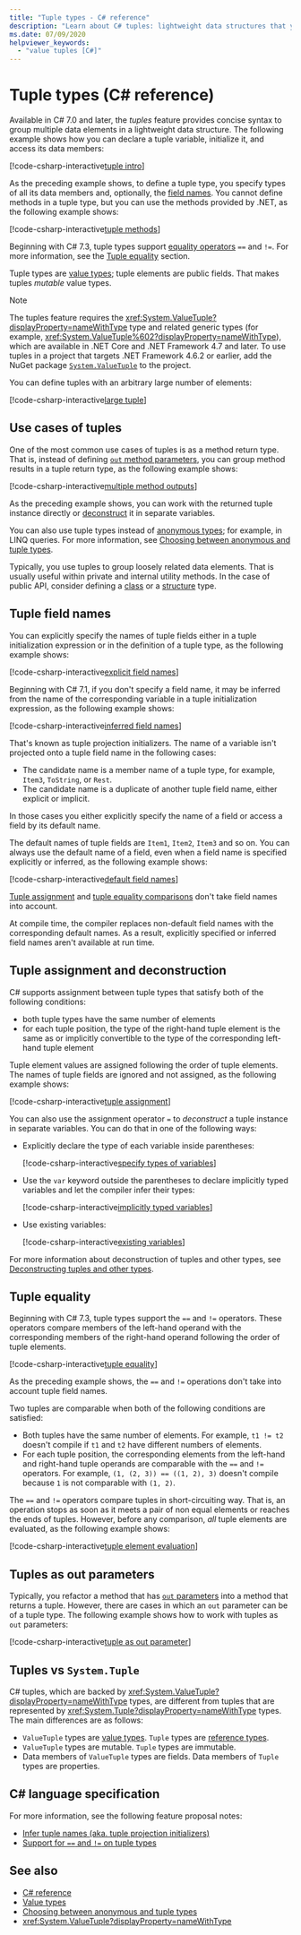 ```yaml
---
title: "Tuple types - C# reference"
description: "Learn about C# tuples: lightweight data structures that you can use to group loosely related data elements"
ms.date: 07/09/2020
helpviewer_keywords: 
  - "value tuples [C#]"
---
```

# Tuple types (C# reference)

Available in C# 7.0 and later, the *tuples* feature provides concise syntax to group multiple data elements in a lightweight data structure. The following example shows how you can declare a tuple variable, initialize it, and access its data members:

[!code-csharp-interactive[tuple intro](snippets/ValueTuples.cs#Introduction)]

As the preceding example shows, to define a tuple type, you specify types of all its data members and, optionally, the [field names](#tuple-field-names). You cannot define methods in a tuple type, but you can use the methods provided by .NET, as the following example shows:

[!code-csharp-interactive[tuple methods](snippets/ValueTuples.cs#MethodOnTuples)]

Beginning with C# 7.3, tuple types support [equality operators](../operators/equality-operators.md) `==` and `!=`. For more information, see the [Tuple equality](#tuple-equality) section.

Tuple types are [value types](value-types.md); tuple elements are public fields. That makes tuples *mutable* value types.

> [!NOTE]
> The tuples feature requires the <xref:System.ValueTuple?displayProperty=nameWithType> type and related generic types (for example, <xref:System.ValueTuple%602?displayProperty=nameWithType>), which are available in .NET Core and .NET Framework 4.7 and later. To use tuples in a project that targets .NET Framework 4.6.2 or earlier, add the NuGet package [`System.ValueTuple`](https://www.nuget.org/packages/System.ValueTuple/) to the project.

You can define tuples with an arbitrary large number of elements:

[!code-csharp-interactive[large tuple](snippets/ValueTuples.cs#LargeTuple)]

## Use cases of tuples

One of the most common use cases of tuples is as a method return type. That is, instead of defining [`out` method parameters](../keywords/out-parameter-modifier.md), you can group method results in a tuple return type, as the following example shows:

[!code-csharp-interactive[multiple method outputs](snippets/ValueTuples.cs#MultipleReturns)]

As the preceding example shows, you can work with the returned tuple instance directly or [deconstruct](#tuple-assignment-and-deconstruction) it in separate variables.

You can also use tuple types instead of [anonymous types](../../programming-guide/classes-and-structs/anonymous-types.md); for example, in LINQ queries. For more information, see [Choosing between anonymous and tuple types](../../../standard/base-types/choosing-between-anonymous-and-tuple.md).

Typically, you use tuples to group loosely related data elements. That is usually useful within private and internal utility methods. In the case of public API, consider defining a [class](../keywords/class.md) or a [structure](struct.md) type.

## Tuple field names

You can explicitly specify the names of tuple fields either in a tuple initialization expression or in the definition of a tuple type, as the following example shows:

[!code-csharp-interactive[explicit field names](snippets/ValueTuples.cs#ExplicitFieldNames)]

Beginning with C# 7.1, if you don't specify a field name, it may be inferred from the name of the corresponding variable in a tuple initialization expression, as the following example shows:

[!code-csharp-interactive[inferred field names](snippets/ValueTuples.cs#InferFieldNames)]

That's known as tuple projection initializers. The name of a variable isn't projected onto a tuple field name in the following cases:

- The candidate name is a member name of a tuple type, for example, `Item3`, `ToString`, or `Rest`.
- The candidate name is a duplicate of another tuple field name, either explicit or implicit.

In those cases you either explicitly specify the name of a field or access a field by its default name.

The default names of tuple fields are `Item1`, `Item2`, `Item3` and so on. You can always use the default name of a field, even when a field name is specified explicitly or inferred, as the following example shows:

[!code-csharp-interactive[default field names](snippets/ValueTuples.cs#DefaultFieldNames)]

[Tuple assignment](#tuple-assignment-and-deconstruction) and [tuple equality comparisons](#tuple-equality) don't take field names into account.

At compile time, the compiler replaces non-default field names with the corresponding default names. As a result, explicitly specified or inferred field names aren't available at run time.

## Tuple assignment and deconstruction

C# supports assignment between tuple types that satisfy both of the following conditions:

- both tuple types have the same number of elements
- for each tuple position, the type of the right-hand tuple element is the same as or implicitly convertible to the type of the corresponding left-hand tuple element

Tuple element values are assigned following the order of tuple elements. The names of tuple fields are ignored and not assigned, as the following example shows:

[!code-csharp-interactive[tuple assignment](snippets/ValueTuples.cs#Assignment)]

You can also use the assignment operator `=` to *deconstruct* a tuple instance in separate variables. You can do that in one of the following ways:

- Explicitly declare the type of each variable inside parentheses:

  [!code-csharp-interactive[specify types of variables](snippets/ValueTuples.cs#DeconstructExplicit)]

- Use the `var` keyword outside the parentheses to declare implicitly typed variables and let the compiler infer their types:

  [!code-csharp-interactive[implicitly typed variables](snippets/ValueTuples.cs#DeconstructVar)]

- Use existing variables:

  [!code-csharp-interactive[existing variables](snippets/ValueTuples.cs#DeconstructExisting)]

For more information about deconstruction of tuples and other types, see [Deconstructing tuples and other types](../../deconstruct.md).

## Tuple equality

Beginning with C# 7.3, tuple types support the `==` and `!=` operators. These operators compare members of the left-hand operand with the corresponding members of the right-hand operand following the order of tuple elements.

[!code-csharp-interactive[tuple equality](snippets/ValueTuples.cs#TupleEquality)]

As the preceding example shows, the `==` and `!=` operations don't take into account tuple field names.

Two tuples are comparable when both of the following conditions are satisfied:

- Both tuples have the same number of elements. For example, `t1 != t2` doesn't compile if `t1` and `t2` have different numbers of elements.
- For each tuple position, the corresponding elements from the left-hand and right-hand tuple operands are comparable with the `==` and `!=` operators. For example, `(1, (2, 3)) == ((1, 2), 3)` doesn't compile because `1` is not comparable with `(1, 2)`.

The `==` and `!=` operators compare tuples in short-circuiting way. That is, an operation stops as soon as it meets a pair of non equal elements or reaches the ends of tuples. However, before any comparison, *all* tuple elements are evaluated, as the following example shows:

[!code-csharp-interactive[tuple element evaluation](snippets/ValueTuples.cs#TupleEvaluationForEquality)]

## Tuples as out parameters

Typically, you refactor a method that has [`out` parameters](../keywords/out-parameter-modifier.md) into a method that returns a tuple. However, there are cases in which an `out` parameter can be of a tuple type. The following example shows how to work with tuples as `out` parameters:

[!code-csharp-interactive[tuple as out parameter](snippets/ValueTuples.cs#TupleAsOutParameter)]

## Tuples vs `System.Tuple`

C# tuples, which are backed by <xref:System.ValueTuple?displayProperty=nameWithType> types, are different from tuples that are represented by <xref:System.Tuple?displayProperty=nameWithType> types. The main differences are as follows:

- `ValueTuple` types are [value types](value-types.md). `Tuple` types are [reference types](../keywords/reference-types.md).
- `ValueTuple` types are mutable. `Tuple` types are immutable.
- Data members of `ValueTuple` types are fields. Data members of `Tuple` types are properties.

## C# language specification

For more information, see the following feature proposal notes:

- [Infer tuple names (aka. tuple projection initializers)](~/_csharplang/proposals/csharp-7.1/infer-tuple-names.md)
- [Support for `==` and `!=` on tuple types](~/_csharplang/proposals/csharp-7.3/tuple-equality.md)

## See also

- [C# reference](../index.md)
- [Value types](value-types.md)
- [Choosing between anonymous and tuple types](../../../standard/base-types/choosing-between-anonymous-and-tuple.md)
- <xref:System.ValueTuple?displayProperty=nameWithType>
